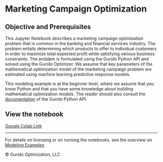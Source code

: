 # Marketing Campaign Optimization

## Objective and Prerequisites

This Jupyter Notebook describes a marketing campaign optimization problem that is common in the banking and financial services industry. The problem entails determining which products to offer to individual customers in order to maximize total expected profit while satisfying various business constraints.
The problem is formulated using the Gurobi Python API and solved using the Gurobi Optimizer. We assume 
that key parameters of the mathematical optimization model of the marketing campaign problem are estimated using machine learning predictive response models. 

This modeling example is at the beginner level, where we assume that you know Python and that you have some knowledge about 
building mathematical optimization models. 
The reader should also consult the  [documentation](https://www.gurobi.com/resources/?category-filter=documentation)
of the Gurobi Python API.


## View the notebook

[Google Colab Link](https://colab.research.google.com/github/Gurobi/modeling-examples/blob/master/marketing_campaign_optimization/marketing_campaign_optimization.ipynb)


----
For details on licensing or on running the notebooks, see the overview on [Modeling Examples](../)

© Gurobi Optimization, LLC